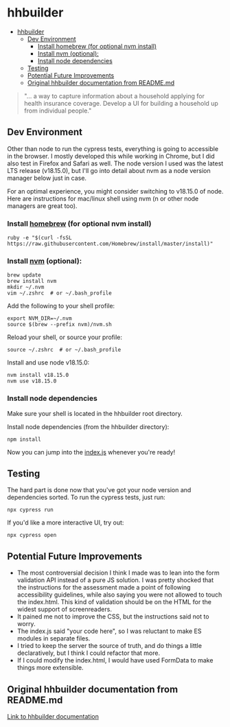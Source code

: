 # hhbuilder

- [hhbuilder](#hhbuilder)
  - [Dev Environment](#dev-environment)
    - [Install homebrew (for optional nvm install)](#install-homebrew-for-optional-nvm-install)
    - [Install nvm (optional):](#install-nvm-optional)
    - [Install node dependencies](#install-node-dependencies)
  - [Testing](#testing)
  - [Potential Future Improvements](#potential-future-improvements)
  - [Original hhbuilder documentation from README.md](#original-hhbuilder-documentation-from-readmemd)

> "... a way to capture information about a household applying for health insurance coverage. Develop a UI for building a household up from individual people."

## Dev Environment

Other than node to run the cypress tests, everything is going to accessible in the browser. I mostly developed this while working in Chrome, but I did also test in Firefox and Safari as well. The node version I used was the latest LTS release (v18.15.0), but I'll go into detail about nvm as a node version manager below just in case.

For an optimal experience, you might consider switching to v18.15.0 of node. Here are instructions for mac/linux shell using nvm (n or other node managers are great too).

### Install [homebrew](https://brew.sh/) (for optional nvm install)
```*.sh-session
ruby -e "$(curl -fsSL https://raw.githubusercontent.com/Homebrew/install/master/install)" 
```

### Install [nvm](https://github.com/nvm-sh/nvm) (optional):
```*.sh-session
brew update 
brew install nvm
mkdir ~/.nvm
vim ~/.zshrc  # or ~/.bash_profile
```

Add the following to your shell profile:
```*.sh-session
export NVM_DIR=~/.nvm
source $(brew --prefix nvm)/nvm.sh
```
Reload your shell, or source your profile:
```*.sh-session
source ~/.zshrc  # or ~/.bash_profile
```

Install and use node v18.15.0:
```*.sh-session
nvm install v18.15.0
nvm use v18.15.0 
```

### Install node dependencies
Make sure your shell is located in the hhbuilder root directory.

Install node dependencies (from the hhbuilder directory):
```*.sh-session
npm install
```

Now you can jump into the [index.js](./index.js) whenever you're ready!

## Testing

The hard part is done now that you've got your node version and dependencies sorted. To run the cypress tests, just run:

```*.sh-session
npx cypress run
```

If you'd like a more interactive UI, try out:
```*.sh-session
npx cypress open
```

## Potential Future Improvements
- The most controversial decision I think I made was to lean into the form validation API instead of a pure JS solution. I was pretty shocked that the instructions for the assessment made a point of following accessibility guidelines, while also saying you were not allowed to touch the index.html. This kind of validation should be on the HTML for the widest support of screenreaders.
- It pained me not to improve the CSS, but the instructions said not to worry.
- The index.js said "your code here", so I was reluctant to make ES modules in separate files.
- I tried to keep the server the source of truth, and do things a little declaratively, but I think I could refactor that more.
- If I could modify the index.html, I would have used FormData to make things more extensible.

## Original hhbuilder documentation from README.md

[Link to hhbuilder documentation](https://homework.adhoc.team/hhbuilder/)